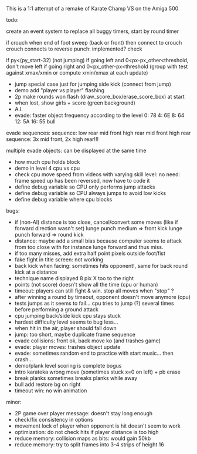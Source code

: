 This is a 1:1 attempt of a remake of Karate Champ VS on the Amiga 500

todo:

create an event system to replace all buggy timers, start by round timer

if crouch when end of foot sweep (back or front) 
then connect to crouch
crouch connects to reverse punch: implemented? check

if py<(py_start-32) (not jumping)
if going left and 0<px-px_other<threshold, don't move left
if going right and 0<px_other-px<threshold
(group with test against xmax/xmin or compute xmin/xmax
at each update)

- jump special case just for jumping side kick (connect from jump)
- demo add "player vs player" flashing
- 2p make rounds won flash (draw_score_box/erase_score_box) at start
- when lost, show girls + score (green background)
- A.I.
- evade: faster object frequency according to the level
  0: 78 4: 6E 8: 64 12: 5A 16: 55
bull

evade sequences:
sequence: low rear mid front high rear mid front high rear
sequence: 3x mid front, 2x high rear!!!

multiple evade objects: can be displayed at the same time


- how much cpu holds block 
- demo in level 4 cpu vs cpu
- check cpu move speed from videos with varying skill level: no need: frame speed up
  has been reversed, now have to code it
- define debug variable so CPU only performs jump attacks
- define debug variable so CPU always jumps to avoid low kicks
- define debug variable where cpu blocks

bugs:
- if (non-AI) distance is too close, cancel/convert some moves (like
  if forward direction wasn't set)
  lunge punch medium => front kick
  lunge punch forward => round kick
- distance: maybe add a small bias because computer seems to attack from too close
  with for instance lunge forward and thus miss.
- if too many misses, add extra half point pixels outside foot/fist
- fake fight in title screen: not working
- back kick when facing: sometimes hits opponent!, 
  same for back round kick at a distance
- technique name displayed 8 pix X too to the right
- points (not score) doesn't show all the time (cpu or human)
- timeout: players can still fight & win. stop all moves when "stop" ?
- after winning a round by timeout, opponent doesn't move anymore (cpu)
- tests jumps as it seems to fail... cpu tries to jump (?) several times
  before performing a ground attack
- cpu jumping back/side kick cpu stays stuck
- hardest difficulty level seems to bug less...
- when hit in the air, player should fall down
- jump: too short, maybe duplicate frame sequence
- evade collisions: front ok, back move ko (and trashes game)
- evade: player moves: trashes object update
- evade: sometimes random end to practice with start music... then crash...
- demo/plank level scoring is complete bogus
- intro karateka wrong move (sometimes stuck x=0 on left) + pb erase
- break planks sometimes breaks planks while away
- bull add restore bg on right
- timeout win: no win animation

minor:

- 2P game over player message: doesn't stay long enough
- check/fix consistency in options
- movement lock of player when opponent is hit doesn't seem to work
- optimization: do not check hits if player distance is too high
- reduce memory: collision maps as bits: would gain 50kb
- reduce memory: try to split frames into 3-4 strips of height 16




